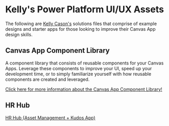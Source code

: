 # Kelly's Power Platform UI/UX Assets
The following are [Kelly Cason's](https://www.linkedin.com/in/kellycason/) solutions files that comprise of example designs and starter apps for those looking to improve their Canvas App design skills.

## Canvas App Component Library
A component library that consists of reusable components for your Canvas Apps. Leverage these components to improve your UI, speed up your development time, or to simply familiarize yourself with how reusable components are created and leveraged.

[Click here for more information about the Canvas App Component Library!](./Canvas-App-Component-Library/)

## HR Hub
[HR Hub (Asset Management + Kudos App)](https://github.com/TimHanewich/Power-Platform-Assets/releases/download/11/HR_Hub_Solution_1_0_0_2.zip)
